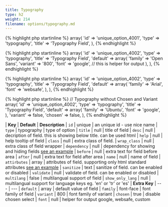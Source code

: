 ```yaml
---
title: Typography
type: h2
weight: 214
filename: options/typography.md
---
```


{% highlight php startinline %}
array(
  'id'        => 'unique_option_4001',
  'type'      => 'typography',
  'title'     => 'Typography Field',
),
{% endhighlight %}

{% highlight php startinline %}
array(
  'id'        => 'unique_option_4002',
  'type'      => 'typography',
  'title'     => 'Typography Field',
  'default'   => array(
    'family'  => 'Open Sans',
    'variant' => '800',
    'font'    => 'google', // this is helper for output
  ),
),
{% endhighlight %}

{% highlight php startinline %}
array(
  'id'        => 'unique_option_4002',
  'type'      => 'typography',
  'title'     => 'Typography Field',
  'default'   => array(
    'family'  => 'Arial',
    'font'    => 'websafe',
  ),
),
{% endhighlight %}

{% highlight php startinline %}
// Typography without Chosen and Variant
array(
  'id'        => 'unique_option_4002',
  'type'      => 'typography',
  'title'     => 'Typography Field',
  'default'   => array(
    'family'  => 'Ubuntu',
    'font'    => 'google',
  ),
  'variant'   => false,
  'chosen'    => false,
),
{% endhighlight %}

| **Key**          | **Default** | **Description**
| `id`             | unique      | an unique id - use nice name
| `type`           | typography  | type of option
| `title`          | null        | title of field
| `desc`           | null        | decription of field. this is showing below title. can be used html
| `help`           | null        | help tooltip of field
| `class`          | null        | extra class of field.
| `wrap_class`     | null        | extra class of field wrapper
| `dependency`     | null        | dependency for showing and hiding fields [see an example](#how-to-use-dependency)
| `before`         | null        | extra text for field before area
| `after`          | null        | extra text for field after area
| `name`           | null        | name of field
| `attirbutes`     | array       | attributes of field. supporting only html standard attributes [see an example](#how-to-use-attributes)
| `sanitize`       | text        | sanitize of field. can be enabled or disabled
| `validate`       | null        | validate of field. can be enabled or disabled
| `multilang`      | false       | multilangual support of field
| `show_only_lang` | null        | multilangual support for language keys eg. 'en' or 'tr' or 'es'
| **Extra Key**    | ---         | ---
| `default`        | array       | default value of field
| `family`         | font-face   | font family of field
| `variant`        | 800         | font family of variant
| `chosen`         | true        | disable chosen select
| `font`           | null        | helper for output google, websafe, custom
